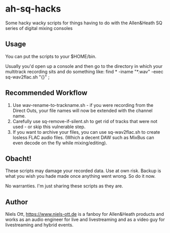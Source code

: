 # ah-sq-hacks
Some hacky wacky scripts for things having to do with the Allen&amp;Heath SQ series of digital mixing consoles


## Usage

You can put the scripts to your $HOME/bin.

Usually you'd open up a console and then go to the directory in which your multitrack recording sits and do something like: find * -iname "*.wav" -exec sq-wav2flac.sh "{}" \;

## Recommended Workflow

1. Use wav-rename-to-trackname.sh - if you were recording from the Direct Outs, your file names will now be extended with the channel name.
2. Carefully use sq-remove-if-silent.sh to get rid of tracks that were not used - or skip this vulnerable step.
3. If you want to archive your files, you can use sq-wav2flac.sh to create losless FLAC audio files. (Which a decent DAW such as MixBus can even decode on the fly while mixing/editing).


## Obacht!

These scripts may damage your recorded data. Use at own risk. Backup is what you wish you hade made once anything went wrong. So do it now.

No warranties. I'm just sharing these scripts as they are.

## Author

Niels Ott, https://www.niels-ott.de is a fanboy for Allen&Heath products and works as an audio engineer for live and livestreaming and as a video guy for livestreaming and hybrid events.
